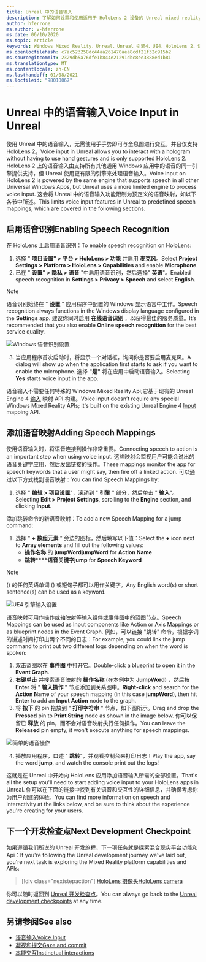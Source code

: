 ```yaml
---
title: Unreal 中的语音输入
description: 了解如何设置和使用适用于 HoloLens 2 设备的 Unreal mixed reality 应用中的语音输入、语音映射和识别。
author: hferrone
ms.author: v-hferrone
ms.date: 06/10/2020
ms.topic: article
keywords: Windows Mixed Reality，Unreal，Unreal 引擎4，UE4，HoloLens 2，语音，语音输入，语音识别，混合现实，开发，功能，文档，指南，全息影像，游戏开发，混合现实耳机，windows Mixed Reality 耳机，虚拟现实耳机
ms.openlocfilehash: c7ac523258dc44aa261470aea8cdf21f32c915b2
ms.sourcegitcommit: 2329db5a76dfe1b844e21291dbc8ee3888ed1b81
ms.translationtype: MT
ms.contentlocale: zh-CN
ms.lasthandoff: 01/08/2021
ms.locfileid: "98010067"
---
```

# <a name="voice-input-in-unreal"></a><span data-ttu-id="e24d8-104">Unreal 中的语音输入</span><span class="sxs-lookup"><span data-stu-id="e24d8-104">Voice Input in Unreal</span></span>

<span data-ttu-id="e24d8-105">使用 Unreal 中的语音输入，无需使用手手势即可与全息图进行交互，并且仅支持 HoloLens 2。</span><span class="sxs-lookup"><span data-stu-id="e24d8-105">Voice input in Unreal allows you to interact with a hologram without having to use hand gestures and is only supported HoloLens 2.</span></span> <span data-ttu-id="e24d8-106">HoloLens 2 上的语音输入由支持所有其他通用 Windows 应用中的语音的同一引擎提供支持，但 Unreal 使用更有限的引擎来处理语音输入。</span><span class="sxs-lookup"><span data-stu-id="e24d8-106">Voice input on HoloLens 2 is powered by the same engine that supports speech in all other Universal Windows Apps, but Unreal uses a more limited engine to process voice input.</span></span> <span data-ttu-id="e24d8-107">这会将 Unreal 中的语音输入功能限制为预定义的语音映射，如以下各节中所述。</span><span class="sxs-lookup"><span data-stu-id="e24d8-107">This limits voice input features in Unreal to predefined speech mappings, which are covered in the following sections.</span></span> 

## <a name="enabling-speech-recognition"></a><span data-ttu-id="e24d8-108">启用语音识别</span><span class="sxs-lookup"><span data-stu-id="e24d8-108">Enabling Speech Recognition</span></span>

<span data-ttu-id="e24d8-109">在 HoloLens 上启用语音识别：</span><span class="sxs-lookup"><span data-stu-id="e24d8-109">To enable speech recognition on HoloLens:</span></span>
1. <span data-ttu-id="e24d8-110">选择 " **项目设置" > 平台 > HoloLens > 功能** 并启用 **麦克风**。</span><span class="sxs-lookup"><span data-stu-id="e24d8-110">Select **Project Settings > Platform > HoloLens > Capabilities** and enable **Microphone**.</span></span> 
2. <span data-ttu-id="e24d8-111">已在 " **设置" > 隐私 > 语音** "中启用语音识别，然后选择" **英语**"。</span><span class="sxs-lookup"><span data-stu-id="e24d8-111">Enabled speech recognition in **Settings > Privacy > Speech** and select **English**.</span></span>

> [!NOTE]
> <span data-ttu-id="e24d8-112">语音识别始终在 " **设置** " 应用程序中配置的 Windows 显示语言中工作。</span><span class="sxs-lookup"><span data-stu-id="e24d8-112">Speech recognition always functions in the Windows display language configured in the **Settings** app.</span></span> <span data-ttu-id="e24d8-113">建议你同时启用 **在线语音识别** ，以获得最佳的服务质量。</span><span class="sxs-lookup"><span data-stu-id="e24d8-113">It’s recommended that you also enable **Online speech recognition** for the best service quality.</span></span>

![Windows 语音识别设置](images/unreal/speech-recognition-settings.png)

3. <span data-ttu-id="e24d8-115">当应用程序首次启动时，将显示一个对话框，询问你是否要启用麦克风。</span><span class="sxs-lookup"><span data-stu-id="e24d8-115">A dialog will show up when the application first starts to ask if you want to enable the microphone.</span></span> <span data-ttu-id="e24d8-116">选择 **"是"** 将在应用中启动语音输入。</span><span class="sxs-lookup"><span data-stu-id="e24d8-116">Selecting **Yes** starts voice input in the app.</span></span>

<span data-ttu-id="e24d8-117">语音输入不需要任何特殊的 Windows Mixed Reality Api;它基于现有的 Unreal Engine 4 [输入](https://docs.unrealengine.com/Gameplay/Input/index.html) 映射 API 构建。</span><span class="sxs-lookup"><span data-stu-id="e24d8-117">Voice input doesn’t require any special Windows Mixed Reality APIs; it's built on the existing Unreal Engine 4 [Input](https://docs.unrealengine.com/Gameplay/Input/index.html) mapping API.</span></span> 

## <a name="adding-speech-mappings"></a><span data-ttu-id="e24d8-118">添加语音映射</span><span class="sxs-lookup"><span data-stu-id="e24d8-118">Adding Speech Mappings</span></span>

<span data-ttu-id="e24d8-119">使用语音输入时，将语音连接到操作非常重要。</span><span class="sxs-lookup"><span data-stu-id="e24d8-119">Connecting speech to action is an important step when using voice input.</span></span> <span data-ttu-id="e24d8-120">这些映射会监视用户可能会说出的语音关键字应用，然后发出链接的操作。</span><span class="sxs-lookup"><span data-stu-id="e24d8-120">These mappings monitor the app for speech keywords that a user might say, then fire off a linked action.</span></span> <span data-ttu-id="e24d8-121">可以通过以下方式找到语音映射：</span><span class="sxs-lookup"><span data-stu-id="e24d8-121">You can find Speech Mappings by:</span></span>
1. <span data-ttu-id="e24d8-122">选择 " **编辑 > 项目设置**"，滚动到 " **引擎** " 部分，然后单击 " **输入**"。</span><span class="sxs-lookup"><span data-stu-id="e24d8-122">Selecting **Edit > Project Settings**, scrolling to the **Engine** section, and clicking **Input**.</span></span>

<span data-ttu-id="e24d8-123">添加跳转命令的新语音映射：</span><span class="sxs-lookup"><span data-stu-id="e24d8-123">To add a new Speech Mapping for a jump command:</span></span>
1. <span data-ttu-id="e24d8-124">选择 " **+** **数组元素** " 旁边的图标，然后填写以下值：</span><span class="sxs-lookup"><span data-stu-id="e24d8-124">Select the **+** icon next to **Array elements** and fill out the following values:</span></span>
    * <span data-ttu-id="e24d8-125">**操作名称** 的 **jumpWord**</span><span class="sxs-lookup"><span data-stu-id="e24d8-125">**jumpWord** for **Action Name**</span></span>
    * <span data-ttu-id="e24d8-126">**跳转\*\*\*\*语音关键字**</span><span class="sxs-lookup"><span data-stu-id="e24d8-126">**jump** for **Speech Keyword**</span></span>

> [!NOTE]
> <span data-ttu-id="e24d8-127"> () 的任何英语单词 () 或短句子都可以用作关键字。</span><span class="sxs-lookup"><span data-stu-id="e24d8-127">Any English word(s) or short sentence(s) can be used as a keyword.</span></span> 

![UE4 引擎输入设置](images/unreal/engine-input.png)

<span data-ttu-id="e24d8-129">语音映射可用作操作或轴映射等输入组件或事件图中的蓝图节点。</span><span class="sxs-lookup"><span data-stu-id="e24d8-129">Speech Mappings can be used as Input components like Action or Axis Mappings or as blueprint nodes in the Event Graph.</span></span> <span data-ttu-id="e24d8-130">例如，可以链接 "跳转" 命令，根据字词的讲述时间打印出两个不同的日志：</span><span class="sxs-lookup"><span data-stu-id="e24d8-130">For example, you could link the jump command to print out two different logs depending on when the word is spoken:</span></span>

1. <span data-ttu-id="e24d8-131">双击蓝图以在 **事件图** 中打开它。</span><span class="sxs-lookup"><span data-stu-id="e24d8-131">Double-click a blueprint to open it in the **Event Graph**.</span></span>
2. <span data-ttu-id="e24d8-132">**右键单击** 并搜索语音映射的 **操作名称** (在本例中为 **JumpWord**) ，然后按 **Enter** 将 " **输入操作** " 节点添加到关系图中。</span><span class="sxs-lookup"><span data-stu-id="e24d8-132">**Right-click** and search for the **Action Name** of your speech mapping (in this case **jumpWord**), then hit **Enter** to add an **Input Action** node to the graph.</span></span>
3. <span data-ttu-id="e24d8-133">将 **按下** 的 pin 拖放到 " **打印字符串** " 节点，如下图所示。</span><span class="sxs-lookup"><span data-stu-id="e24d8-133">Drag and drop the **Pressed** pin to **Print String** node as shown in the image below.</span></span> <span data-ttu-id="e24d8-134">你可以保留已 **释放** 的 pin，而不会对语音映射执行任何操作。</span><span class="sxs-lookup"><span data-stu-id="e24d8-134">You can leave the **Released** pin empty, it won't execute anything for speech mappings.</span></span>
 
![简单的语音操作](images/unreal/voice-input-img-03.png)

4. <span data-ttu-id="e24d8-136">播放应用程序，口述 " **跳转**"，并观看控制台来打印日志！</span><span class="sxs-lookup"><span data-stu-id="e24d8-136">Play the app, say the word **jump**, and watch the console print out the logs!</span></span>

<span data-ttu-id="e24d8-137">这就是在 Unreal 中开始向 HoloLens 应用添加语音输入所需的全部设置。</span><span class="sxs-lookup"><span data-stu-id="e24d8-137">That's all the setup you'll need to start adding voice input to your HoloLens apps in Unreal.</span></span> <span data-ttu-id="e24d8-138">你可以在下面的链接中找到有关语音和交互性的详细信息，并确保考虑你为用户创建的体验。</span><span class="sxs-lookup"><span data-stu-id="e24d8-138">You can find more information on speech and interactivity at the links below, and be sure to think about the experience you're creating for your users.</span></span>

## <a name="next-development-checkpoint"></a><span data-ttu-id="e24d8-139">下一个开发检查点</span><span class="sxs-lookup"><span data-stu-id="e24d8-139">Next Development Checkpoint</span></span>

<span data-ttu-id="e24d8-140">如果遵循我们所说的 Unreal 开发旅程，下一项任务就是探索混合现实平台功能和 Api：</span><span class="sxs-lookup"><span data-stu-id="e24d8-140">If you're following the Unreal development journey we've laid out, you're next task is exploring the Mixed Reality platform capabilities and APIs:</span></span> 

> [!div class="nextstepaction"]
> [<span data-ttu-id="e24d8-141">HoloLens 摄像头</span><span class="sxs-lookup"><span data-stu-id="e24d8-141">HoloLens camera</span></span>](unreal-hololens-camera.md)

<span data-ttu-id="e24d8-142">你可以随时返回到 [Unreal 开发检查点](unreal-development-overview.md#2-core-building-blocks)。</span><span class="sxs-lookup"><span data-stu-id="e24d8-142">You can always go back to the [Unreal development checkpoints](unreal-development-overview.md#2-core-building-blocks) at any time.</span></span>

## <a name="see-also"></a><span data-ttu-id="e24d8-143">另请参阅</span><span class="sxs-lookup"><span data-stu-id="e24d8-143">See also</span></span>
* [<span data-ttu-id="e24d8-144">语音输入</span><span class="sxs-lookup"><span data-stu-id="e24d8-144">Voice Input</span></span>](../../design/voice-input.md)
* [<span data-ttu-id="e24d8-145">凝视和提交</span><span class="sxs-lookup"><span data-stu-id="e24d8-145">Gaze and commit</span></span>](../../design/gaze-and-commit.md)
* [<span data-ttu-id="e24d8-146">本能交互</span><span class="sxs-lookup"><span data-stu-id="e24d8-146">Instinctual interactions</span></span>](../../design/interaction-fundamentals.md)

